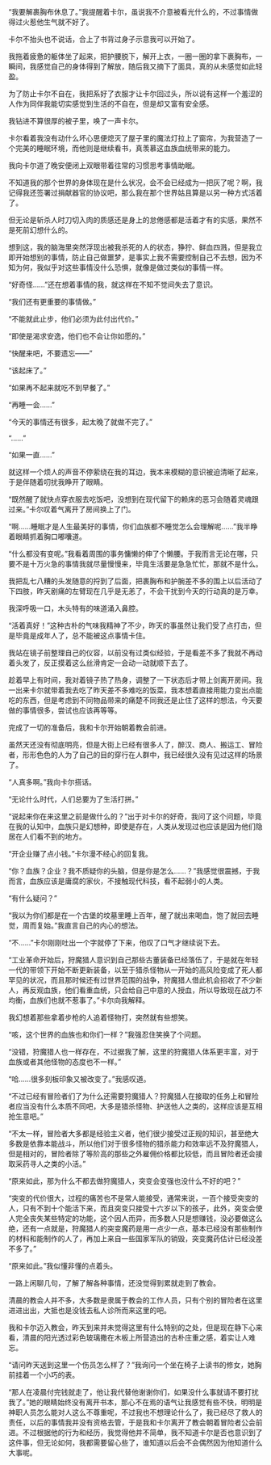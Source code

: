 “我要解裹胸布休息了。”我提醒着卡尔，虽说我不介意被看光什么的，不过事情做得过火惹他生气就不好了。

卡尔不抬头也不说话，合上了书背过身子示意我可以开始了。

我拖着疲惫的躯体坐了起来，把护腰脱下，解开上衣，一圈一圈的拿下裹胸布，一瞬间，我感觉自己的身体得到了解放，随后我又摘下了面具，真的从未感觉如此轻盈。

为了防止卡尔不自在，我把系好了衣服才让卡尔回过头，所以说有这样一个羞涩的人作为同伴我能切实感觉到生活的不自在，但是却又富有安全感。

我钻进不算很厚的被子里，唤了一声卡尔。

卡尔看着我没有动什么坏心思便熄灭了屋子里的魔法灯拉上了窗帘，为我营造了一个完美的睡眠环境，而他则是继续看书，真羡慕这血族血统带来的能力。

我向卡尔道了晚安便闭上双眼带着往常的习惯思考事情助眠。

不知道我的那个世界的身体现在是什么状况，会不会已经成为一把灰了呢？啊，我记得我还签署过捐献器官的协议吧，那么我在那个世界姑且算是以另一种方式活着了。

但无论是斩杀人时刀切入肉的质感还是身上的怠倦感都是活着才有的实感，果然不是死前幻想什么的。

想到这，我的脑海里突然浮现出被我杀死的人的状态，狰狞、鲜血四溅，但是我立即开始想别的事情，防止自己做噩梦，是事实上我不需要控制自己不去想，因为不知为何，我似乎对这些事情没什么恐惧，就像是做过类似的事情一样。

“好奇怪……”还在想着事情的我，就这样在不知不觉间失去了意识。

“我们还有更重要的事情做。”

“不能就此止步，他们必须为此付出代价。”

“即使是渴求安逸，他们也不会让你如愿的。”

“快醒来吧，不要遗忘——”

“该起床了。”

“如果再不起来就吃不到早餐了。”

“再睡一会……”

“今天的事情还有很多，起太晚了就做不完了。”

“……”

“如果一直……”

就这样一个烦人的声音不停萦绕在我的耳边，我本来模糊的意识被迫清晰了起来，于是伴随着叨扰我睁开了眼睛。

“既然醒了就快点穿衣服去吃饭吧，没想到在现代留下的赖床的恶习会随着灵魂跟过来。”卡尔叹着气离开了房间换上了门。

“啊……睡眠才是人生最美好的事情，你们血族都不睡觉怎么会理解呢……”我半睁着眼睛抓着胸口嘟囔道。

“什么都没有变呢。”我看着周围的事务慵懒的伸了个懒腰。于我而言无论在哪，只要不是十万火急的事情我就尽量慢慢来，毕竟生活要是急急忙忙，那就不是什么。

我把乱七八糟的头发随意的捋到了后面，把裹胸布和护腕差不多的围上以后活动了下四肢，昨天剧痛的左臂现在几乎是无恙了，不会干扰到今天的行动真的是万幸。

我深呼吸一口，木头特有的味道涌入鼻腔。

“活着真好！”这种古朴的气味我精神了不少，昨天的事虽然让我们受了点打击，但是毕竟是成年人了，总不能被这点事情卡住。

我站在镜子前整理自己的仪容，以前没有过类似经验，于是看差不多了我就不再动着头发了，反正摸着这么丝滑肯定一会动一动就顺下去了。

趁着早上有时间，我对着镜子热了热身，调整了一下状态后才带上剑离开房间。我一出来卡尔就带着我去吃了昨天差不多难吃的饭菜，我本想着直接用能力变出点能吃的东西，但是考虑到不同物品带来的痛楚不同我还是止住了这样的想法，今天要做的事情很多，尝试也应该再等等。

完成了一切的准备后，我和卡尔开始朝着教会前进。

虽然天还没有彻底明亮，但是大街上已经有很多人了，醉汉、商人、搬运工、冒险者，形形色色的人为了自己的目的穿行在人群中，我已经很久没有见过这样的场景了。

“人真多啊。”我向卡尔搭话。

“无论什么时代，人们总要为了生活打拼。”

“说起来你在来这里之前是做什么的？”出于对卡尔的好奇，我问了这个问题，毕竟在我的认知中，血族只是幻想种，即使是存在，人类从发现过也应该是因为他们隐居在人们看不到的地方。

“开企业赚了点小钱。”卡尔漫不经心的回复我。

“你？血族？企业？我不质疑你的头脑，但是你是怎么……？”我感觉很震撼，于我而言，血族应该是庸腐的家伙，不接触现代科技，看不起弱小的人类。

“有什么疑问？”

“我以为你们都是在一个古堡的坟墓里睡上百年，醒了就出来喝血，饱了就回去睡觉，周而复始。”我直言自己的内心的想法。

“不……”卡尔刚刚吐出一个字就停了下来，他叹了口气才继续说下去。

“工业革命开始后，狩魔猎人意识到自己那些古董装备已经落伍了，于是就在年轻一代的带领下开始不断更新装备，以至于猎杀怪物从一开始的高风险变成了死人都罕见的状况，而且那时候还有过世界范围的战争，狩魔猎人借此机会招收了不少新人，再反观血族，他们看重血统，只会给自己中意的人授血，所以导致现在战力不均衡，血族们也就不惹事了。”卡尔向我解释。

我幻想着那些拿着步枪的人追着怪物打，突然就有些想笑。

“咳，这个世界的血族也和你们一样？”我强忍住笑换了个问题。

“没错，狩魔猎人也一样存在，不过据我了解，这里的狩魔猎人体系更丰富，对于血族或者其他怪物的态度也不一样。”

“哈……很多刻板印象又被改变了。”我感叹道。

“不过已经有冒险者们了为什么还需要狩魔猎人？狩魔猎人在接取的任务上和冒险者应当没有什么本质不同吧，大多是猎杀怪物、护送他人之类的，这样应该是互相抢生意吧。”

“不太一样，冒险者大多都是经验主义者，他们很少接受过正规的知识，甚至绝大多数是依靠本能战斗，所以他们对于很多怪物的猎杀能力和效率远不及狩魔猎人，但是相对的，冒险者除了等阶高的那些之外雇佣价格都比较低，而且冒险者还会接取采药寻人之类的小活。”

“原来如此，那为什么不都去做狩魔猎人，突变会变强也没什么不好的吧？”

“突变的代价很大，过程的痛苦也不是常人能接受，通常来说，一百个接受突变的人，只有不到十个能活下来，而且突变只接受十六岁以下的孩子，此外，突变会使人完全丧失某些特定的功能，这个因人而异，而多数人只是想赚钱，没必要做这么绝，还有一点就是，狩魔猎人的突变魔药是用一点少一点，基本已经没有那些制作的材料和能制作的人了，再加上来自一些国家军队的销毁，突变魔药估计已经没差不多了。”

“原来如此。”我似懂非懂的点着头。

一路上闲聊几句，了解了解各种事情，还没觉得到累就走到了教会。

清晨的教会人并不多，大多数是隶属于教会的工作人员，只有个别的冒险者在这里进进出出，大抵也是没钱去私人诊所而来这里的吧。

我和卡尔迈入教会，昨天到来并未觉得这里有什么特别的之处，但是现在静下心来看，清晨的阳光透过彩色玻璃撒在木板上所营造出的古朴庄重之感，着实让人难忘。

“请问昨天送到这里一个伤员怎么样了？”我询问一个坐在椅子上读书的修女，她胸前挂着一个小巧的表。

“那人在凌晨付完钱就走了，他让我代替他谢谢你们，如果没什么事就请不要打扰我了。”她的眼睛始终没有离开书本，那心不在焉的语气让我感觉有些不快，明明是神职人员怎么能对人这么不尊重呢，不过我也不想理论什么了，我已经尽了救人的责任，以后的事情我并没有资格去管，于是我和卡尔离开了教会朝着冒险者公会前进。不过根据他的行为和经历，我觉得他并不简单，我不知道卡尔是否也意识到了这件事，但无论如何，我都需要留心些了，谁知道以后会不会偶然因为他知道什么大事呢。